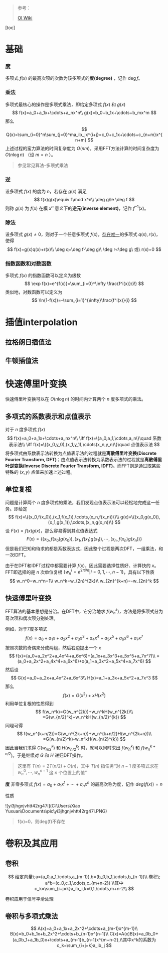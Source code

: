 > 参考：
>
> [OI Wiki](https://oi-wiki.org/math/)

[toc]

# 基础

### 度

多项式 $f(x)$ 的最高次项的次数为该多项式的**度(degree)** ，记作 $\deg f$。



### 乘法

多项式最核心的操作是多项式乘法，即给定多项式 $f(x)$ 和 $g(x)$ 
$$
f(x)=a_0+a_1x+\cdots+a_nx^n\\
g(x)=b_0+b_1x+\cdots+b_mx^m
$$
那么
$$
Q(x)=\sum_{i=0}^n\sum_{j=0}^ma_ib_jx^{i+j}=c_0+c_1x+\cdots+c_{n+m}x^{n+m}
$$
上述过程的蛮力算法的时间复杂度为 $O(nm)$，采用FFT方法计算的时间复杂度为 $O(n\log n)$ （设 $m=n$ ）。

> 参见常见算法-多项式乘法



### 逆

设多项式 $f(x)$ 的度为 $n$，若存在 $g(x)$ 满足
$$
f(x)g(x)\equiv 1\mod x^n\\
\deg g\le \deg f
$$
则称 $g(x)$ 为 $f(x)$ 在模 $x^n$ 意义下的**逆元(inverse element)**，记作 $f^{-1}(x)$。



### 除法

设多项式 $g(x)\neq0$，则对于一个任意多项式 $f(x)$，<u>存在唯一</u>的多项式 $q(x),r(x)$，使得
$$
f(x)=g(x)q(x)+r(x)\\
\deg q=\deg f-\deg g\\
\deg r<\deg g\ 或\ r(x)=0
$$


### 指数函数和对数函数

多项式 $f(x)$ 的指数函数可以定义为级数
$$
\exp f(x)=e^{f(x)}=\sum_{i=0}^\infty \frac{f^i(x)}{i!}
$$
类似地，对数函数可以定义为
$$
\ln(1-f(x))=-\sum_{i=1}^{\infty}\frac{f^i(x)}{i}
$$




# 插值interpolation

## 拉格朗日插值法



## 牛顿插值法





# 快速傅里叶变换

快速傅里叶变换可以在 $O(n\log n)$ 的时间内计算两个 $n$ 度多项式的乘法。

## 多项式的系数表示和点值表示

对于 $n$ 度多项式 $f(x)$ 
$$
f(x)=a_0+a_1x+\cdots+a_nx^n\\
\iff f(x)=\{a_0,a_1,\cdots,a_n\}\quad 系数表示法\\
\iff f(x)=\{(x_0,y_0),(x_1,y_1),\cdots(x_n,y_n)\}\quad 点值表示法
$$
将多项式由系数表示法转换为点值表示法的过程就是**离散傅里叶变换(Discrete Fourier Transform, DFT)**；由点值表示法转换为系数表示法的过程就是**离散傅里叶逆变换(Inverse Discrete Fourier Transform, IDFT)**。而FFT则是通过取某些特殊的 $(x,y)$ 点值来加速上述过程。



## 单位复根

问题是计算两个 $n$ 度多项式的乘法，我们发现点值表示法可以轻松地完成这一任务。即给定
$$
f(x)=\{(x_0,f(x_0)),(x_1,f(x_1)),\cdots,(x_n,f(x_n))\}\\
g(x)=\{(x_0,g(x_0)),(x_1,g(x_1)),\cdots,(x_n,g(x_n))\}
$$
设 $F(x)=f(x)g(x)$，那么容易得到其点值表达式
$$
F(x)=\{(x_0,f(x_0)g(x_0)),(x_1,f(x_1)g(x_1)),\cdots,(x_n,f(x_n)g(x_n))\}
$$
但是我们已知和待求的都是系数表达式，因此整个过程是两次DFT，一组乘法，和一次IDFT。



由于在DFT和IDFT过程中都需要计算 $f(x)$，因此需要选择性质好、计算快的 $x$。FFT即选择的是 $n$ 次单位复根 $\{w_n^i=e^{2\pi i/n}|i=0,1,\cdots,n-1\}$，具有以下性质
$$
w_n^0=w_n^n=1\\
w_n^k=w_{2n}^{2k}\\
w_{2n}^{k+n}=-w_{2n}^k
$$


## 快速傅里叶变换

FFT算法的基本思想是分治。在DFT中，它分治地求 $f(w_n^k)$，方法是将多项式分为奇次项和偶次项分别处理。

例如，对于7度多项式
$$
f(x)=a_0+a_1x+a_2x^2+a_3x^3+a_4x^4+a_5x^5+a_6x^6+a_7x^7
$$
按照次数的奇偶来分成两组，然后右边提出一个 $x$ 
$$
f(x)=(a_0+a_2x^2+a_4x^4+a_6x^6)+(a_1x+a_3x^3+a_5x^5+a_7x^7)\\
=(a_0+a_2x^2+a_4x^4+a_6x^6)+x(a_1+a_3x^2+a_5x^4+a_7x^6)
$$
然后设
$$
G(x)=a_0+a_2x+a_4x^2+a_6x^3\\
H(x)=a_1+a_3x+a_5x^2+a_7x^3
$$
那么
$$
f(x)=G(x^2)+xH(x^2)
$$
利用单位复根的性质得到
$$
f(w_n^k)=G(w_n^{2k})+w_n^kH(w_n^{2k})\\
=G(w_{n/2}^k)+w_n^kH(w_{n/2}^{k})
$$
同理可得
$$
f(w_n^{k+n/2})=G(w_n^{2k+n})+w_n^{k+n/2}H(w_n^{2k+n})\\
=G(w_{n/2}^k)-w_n^kH(w_{n/2}^{k})
$$
因此当我们求得 $G(w_{n/2}^k)$ 和 $H(w_{n/2}^{k})$ 时，就可以同时求出 $f(w_n^k)$ 和 $f(w_n^{k+n/2})$。于是继续对 $G$ 和 $H$ 递归DFT操作。

> 这里有 $T(n)=2T(n/2)+O(n)$，其中 $T(n)$ 指任务“对 $n-1$ 度多项式求在 $w_n^0,\cdots,w_n^{n-1}$ 这 $n$ 个位置上的值”



**度** 非零多项式 $f(x)=a_0+a_1x^1+\cdots+a_nx^n$ 的最高次称为度，记作 $deg(f(x))=n$ 

性质

![yi3jhgnjvhtt42rg47i](C:\Users\Xiao Yuxuan\Documents\pic\yi3jhgnjvhtt42rg47i.PNG)

> f(x)=0，则deg(f)不存在





# 卷积及其应用

## 卷积

$$
给定向量\;a=(a_0,a_1,\cdots,a_{m-1}),b=(b_0,b_1,\cdots,b_{n-1})\\
卷积\; a*b=(c_0,c_1,\cdots,c_{m+n-2})
\\其中c_k=\sum_{i+j=k}a_ib_j,k=0,1,\cdots,m+n-2\\
$$

卷积应用于信号平滑处理

## 卷积与多项式乘法

$$
A(x)=a_0+a_1x+a_2x^2+\cdots+a_{m-1}x^{m-1}\\
B(x)=b_0+b_1x+b_2x^2+\cdots+b_{n-1}x^{n-1}\\
C(x)=A(x)B(x)=a_0b_0+(a_0b_1+a_1b_0)x+\cdots+a_{m-1}b_{n-1}x^{m+n-2},\\其中x^k的系数为c_k=\sum_{i+j=k}a_ib_j
$$



